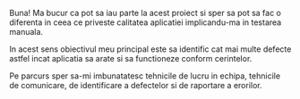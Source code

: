 Buna! Ma bucur ca pot sa iau parte la acest proiect si sper sa pot sa fac o diferenta in ceea ce priveste calitatea aplicatiei implicandu-ma in testarea manuala. 


In acest sens obiectivul meu principal este sa identific cat mai multe defecte astfel incat aplicatia sa arate si sa functioneze conform cerintelor. 


Pe parcurs sper sa-mi imbunatatesc tehnicile de lucru in echipa, tehnicile de comunicare, de identificare a defectelor si de raportare a erorilor. 
